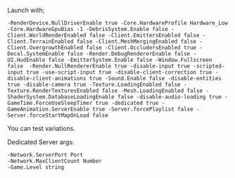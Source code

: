 Launch with;

`
-RenderDevice.NullDriverEnable true -Core.HardwareProfile Hardware_Low -Core.HardwareGpuBias -1 -DebrisSystem.Enable false -Client.WorldRenderEnabled false -Client.EmittersEnabled false -Client.TerrainEnabled false -Client.MeshMergingEnabled false -Client.OvergrowthEnabled false -Client.OccludersEnabled true -Decal.SystemEnable false -Render.DebugRendererEnable false -UI.HudEnable false -EmitterSystem.Enable false -Window.Fullscreen false  -Render.NullRendererEnable true -disable-input true -scripted-input true -use-script-input true -disable-client-correction true -disable-client-animations true -Sound.Enable false -disable-entities true -disable-camera true -Texture.LoadingEnabled false -Texture.RenderTexturesEnabled false -Mesh.LoadingEnabled false -ShaderSystem.DatabaseLoadingEnable false -disable-audio-loading true -GameTime.ForceUseSleepTimer true -dedicated true -GameAnimation.ServerEnable true -Server.forcePlaylist false -Server.forceStartMapOnLoad false
`

You can test variations.

Dedicated Server args:

```
-Network.ServerPort Port
-Network.MaxClientCount Number
-Game.Level string
```
